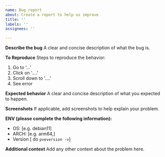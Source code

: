 ```yaml
---
name: Bug report
about: Create a report to help us improve
title: ''
labels: ''
assignees: ''

---
```


**Describe the bug**
A clear and concise description of what the bug is.

**To Reproduce**
Steps to reproduce the behavior:
1. Go to '...'
2. Click on '....'
3. Scroll down to '....'
4. See error

**Expected behavior**
A clear and concise description of what you expected to happen.

**Screenshots**
If applicable, add screenshots to help explain your problem.

**ENV (please complete the following information):**
 - OS: [e.g. debian11]
 - ARCH: [e.g. arm64,]
 - Version [ do `pveversion -v`]

**Additional context**
Add any other context about the problem here.
